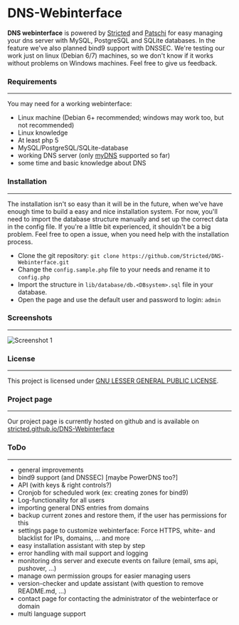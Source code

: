 DNS-Webinterface
==================

**DNS webinterface** is powered by [Stricted](https://github.com/Stricted) and [Patschi](https://github.com/patschi) for easy managing your dns server with MySQL, PostgreSQL and SQLite databases. In the feature we've also planned bind9 support with DNSSEC. We're testing our work just on linux (Debian 6/7) machines, so we don't know if it works without problems on Windows machines. Feel free to give us feedback.

### Requirements
---
You may need for a working webinterface:

 * Linux machine (Debian 6+ recommended; windows may work too, but not recommended)
 * Linux knowledge
 * At least php 5
 * MySQL/PostgreSQL/SQLite-database
 * working DNS server (only [myDNS](http://mydns.bboy.net) supported so far)
 * some time and basic knowledge about DNS 

### Installation
---
The installation isn't so easy than it will be in the future, when we've have enough time to build a easy and nice installation system. For now, you'll need to import the database structure manually and set up the correct data in the config file. If you're a little bit experienced, it shouldn't be a big problem. Feel free to open a issue, when you need help with the installation process.

 * Clone the git repository: `git clone https://github.com/Stricted/DNS-Webinterface.git`
 * Change the `config.sample.php` file to your needs and rename it to `config.php`
 * Import the structure in `lib/database/db.<DBsystem>.sql` file in your database.
 * Open the page and use the default user and password to login: `admin`

### Screenshots
---
![Screenshot 1](http://stricted.github.io/DNS-Webinterface/images/screenshot1.png "Screenshot 1")

### License
---
This project is licensed under [GNU LESSER GENERAL PUBLIC LICENSE](https://github.com/Stricted/DNS-Webinterface/blob/master/COPYING).

### Project page
---
Our project page is currently hosted on github and is available on [stricted.github.io/DNS-Webinterface](http://stricted.github.io/DNS-Webinterface)

### ToDo
---
 * general improvements
 * bind9 support (and DNSSEC) [maybe PowerDNS too?]
 * API (with keys & right controls?)
 * Cronjob for scheduled work (ex: creating zones for bind9)
 * Log-functionality for all users
 * importing general DNS entries from domains
 * backup current zones and restore them, if the user has permissions for this
 * settings page to customize webinterface: Force HTTPS, white- and blacklist for IPs, domains, ... and more
 * easy installation assistant with step by step
 * error handling with mail support and logging
 * monitoring dns server and execute events on failure (email, sms api, pushover, ...)
 * manage own permission groups for easier managing users
 * version-checker and update assistant (with question to remove README.md, ...)
 * contact page for contacting the administrator of the webinterface or domain
 * multi language support
